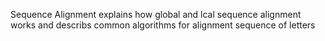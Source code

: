 Sequence Alignment explains how global and lcal sequence alignment works and describs common algorithms for alignment sequence of letters
